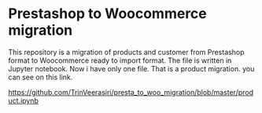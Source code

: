 # Prestashop to Woocommerce migration
This repository is a migration of products and customer from Prestashop format to Woocommerce ready to import format. The file is written in Jupyter notebook. Now i have only one file. That is a product migration. you can see on this link.

https://github.com/TrinVeerasiri/presta_to_woo_migration/blob/master/product.ipynb
